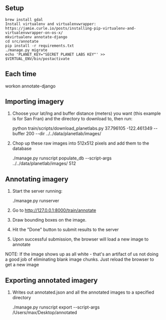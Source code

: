 Setup
-----------
    brew install gdal
    Install virtualenv and virtualenvwrapper: https://jamie.curle.io/posts/installing-pip-virtualenv-and-virtualenvwrapper-on-os-x/
    mkvirtualenv annotate-django
    cd src/annotate
    pip install -r requirements.txt
    ./manage.py migrate
    echo 'PLANET_KEY="SECRET PLANET LABS KEY"' >> $VIRTUAL_ENV/bin/postactivate

Each time
---------

workon annotate-django

Importing imagery
-------------------
1. Choose your lat/lng and buffer distance (meters) you want (this example is for San Fran) and the directory to download to, then run:

    python train/scripts/download_planetlabs.py 37.796105 -122.461349 --buffer 200 --dir ../../data/planetlab/images/

2. Chop up these raw images into 512x512 pixels and add them to the database

   ./manage.py runscript populate_db --script-args ../../data/planetlab/images/ 512

Annotating imagery
--------------------
1. Start the server running:

    ./manage.py runserver

2. Go to http://127.0.0.1:8000/train/annotate

3. Draw bounding boxes on the image.

4. Hit the "Done" button to submit results to the server

5. Upon successful submission, the browser will load a new image to annotate

NOTE: If the image shows up as all white - that's an artifact of us not doing
a good job of eliminating blank image chunks.  Just reload the browser to get a new image

Exporting annotated imagery
-----------------------------
1. Writes out annotated.json and all the annotated images to a specified directory

    ./manage.py runscript export --script-args /Users/max/Desktop/annotated
